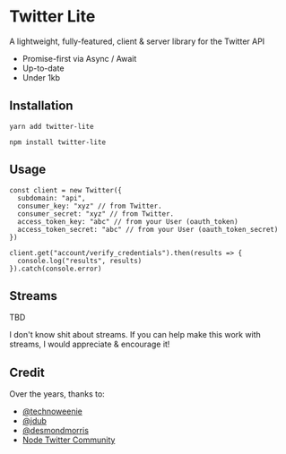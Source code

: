 # Twitter Lite

A lightweight, fully-featured, client & server library for the Twitter API

- Promise-first via Async / Await
- Up-to-date
- Under 1kb

## Installation

```
yarn add twitter-lite
```

```
npm install twitter-lite
```

## Usage

```es6
const client = new Twitter({
  subdomain: "api",
  consumer_key: "xyz" // from Twitter.
  consumer_secret: "xyz" // from Twitter.
  access_token_key: "abc" // from your User (oauth_token)
  access_token_secret: "abc" // from your User (oauth_token_secret)
})

client.get("account/verify_credentials").then(results => {
  console.log("results", results)
}).catch(console.error)
```

## Streams

TBD

I don't know shit about streams. If you can help make this work with streams, I would appreciate & encourage it!

## Credit

Over the years, thanks to:
- [@technoweenie](http://github.com/technoweenie)
- [@jdub](http://github.com/jdub)
- [@desmondmorris](http://github.com/desmondmorris)
- [Node Twitter Community](https://github.com/desmondmorris/node-twitter/graphs/contributors)
